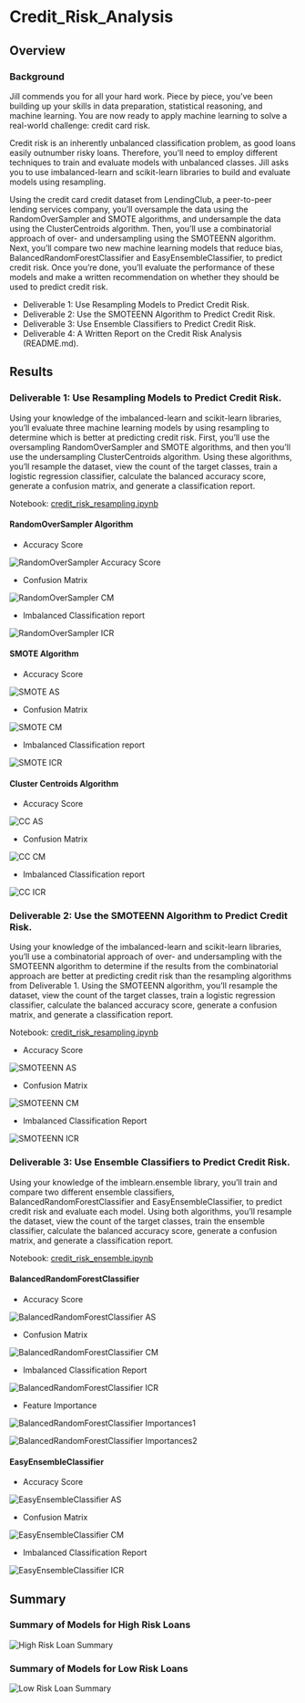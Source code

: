 # Credit_Risk_Analysis

## Overview
### Background
Jill commends you for all your hard work. Piece by piece, you’ve been building up your skills in data preparation, statistical reasoning, and machine learning. You are now ready to apply machine learning to solve a real-world challenge: credit card risk.

Credit risk is an inherently unbalanced classification problem, as good loans easily outnumber risky loans. Therefore, you’ll need to employ different techniques to train and evaluate models with unbalanced classes. Jill asks you to use imbalanced-learn and scikit-learn libraries to build and evaluate models using resampling.

Using the credit card credit dataset from LendingClub, a peer-to-peer lending services company, you’ll oversample the data using the RandomOverSampler and SMOTE algorithms, and undersample the data using the ClusterCentroids algorithm. Then, you’ll use a combinatorial approach of over- and undersampling using the SMOTEENN algorithm. Next, you’ll compare two new machine learning models that reduce bias, BalancedRandomForestClassifier and EasyEnsembleClassifier, to predict credit risk. Once you’re done, you’ll evaluate the performance of these models and make a written recommendation on whether they should be used to predict credit risk.

* Deliverable 1: Use Resampling Models to Predict Credit Risk.
* Deliverable 2: Use the SMOTEENN Algorithm to Predict Credit Risk.
* Deliverable 3: Use Ensemble Classifiers to Predict Credit Risk.
* Deliverable 4: A Written Report on the Credit Risk Analysis (README.md).


## Results
### Deliverable 1: Use Resampling Models to Predict Credit Risk.
Using your knowledge of the imbalanced-learn and scikit-learn libraries, you’ll evaluate three machine learning models by using resampling to determine which is better at predicting credit risk. First, you’ll use the oversampling RandomOverSampler and SMOTE algorithms, and then you’ll use the undersampling ClusterCentroids algorithm. Using these algorithms, you’ll resample the dataset, view the count of the target classes, train a logistic regression classifier, calculate the balanced accuracy score, generate a confusion matrix, and generate a classification report.

Notebook: [credit_risk_resampling.ipynb](https://github.com/jonathan-martin-jhm/Credit_Risk_Analysis/blob/main/Starter_Code%20(1)/Starter_Code/credit_risk_resampling.ipynb)


#### RandomOverSampler Algorithm
* Accuracy Score

![RandomOverSampler Accuracy Score](https://github.com/jonathan-martin-jhm/Credit_Risk_Analysis/blob/main/Starter_Code%20(1)/images/RandomOverSampler_AS.png)

* Confusion Matrix

![RandomOverSampler CM](https://github.com/jonathan-martin-jhm/Credit_Risk_Analysis/blob/main/Starter_Code%20(1)/images/RandoOverSampler_CM.png)

* Imbalanced Classification report

![RandomOverSampler ICR](https://github.com/jonathan-martin-jhm/Credit_Risk_Analysis/blob/main/Starter_Code%20(1)/images/RandoOverSampler_ICR.png)


#### SMOTE Algorithm
* Accuracy Score

![SMOTE AS](https://github.com/jonathan-martin-jhm/Credit_Risk_Analysis/blob/main/Starter_Code%20(1)/images/SMOTE_AS.png)

* Confusion Matrix

![SMOTE CM](https://github.com/jonathan-martin-jhm/Credit_Risk_Analysis/blob/main/Starter_Code%20(1)/images/SMOTE_CM.png)

* Imbalanced Classification report

![SMOTE ICR](https://github.com/jonathan-martin-jhm/Credit_Risk_Analysis/blob/main/Starter_Code%20(1)/images/SMOTE_ICR.png)


#### Cluster Centroids Algorithm
* Accuracy Score

![CC AS](https://github.com/jonathan-martin-jhm/Credit_Risk_Analysis/blob/main/Starter_Code%20(1)/images/CC_AS.png)

* Confusion Matrix

![CC CM](https://github.com/jonathan-martin-jhm/Credit_Risk_Analysis/blob/main/Starter_Code%20(1)/images/CC_CM.png)

* Imbalanced Classification report

![CC ICR](https://github.com/jonathan-martin-jhm/Credit_Risk_Analysis/blob/main/Starter_Code%20(1)/images/CC_ICR.png)



### Deliverable 2: Use the SMOTEENN Algorithm to Predict Credit Risk.
Using your knowledge of the imbalanced-learn and scikit-learn libraries, you’ll use a combinatorial approach of over- and undersampling with the SMOTEENN algorithm to determine if the results from the combinatorial approach are better at predicting credit risk than the resampling algorithms from Deliverable 1. Using the SMOTEENN algorithm, you’ll resample the dataset, view the count of the target classes, train a logistic regression classifier, calculate the balanced accuracy score, generate a confusion matrix, and generate a classification report.

Notebook: [credit_risk_resampling.ipynb](https://github.com/jonathan-martin-jhm/Credit_Risk_Analysis/blob/main/Starter_Code%20(1)/Starter_Code/credit_risk_resampling.ipynb)

* Accuracy Score

![SMOTEENN AS](https://github.com/jonathan-martin-jhm/Credit_Risk_Analysis/blob/main/Starter_Code%20(1)/images/SMOTEENN_AS.png)

* Confusion Matrix

![SMOTEENN CM](https://github.com/jonathan-martin-jhm/Credit_Risk_Analysis/blob/main/Starter_Code%20(1)/images/SMOTEENN_CM.png)

* Imbalanced Classification Report

![SMOTEENN ICR](https://github.com/jonathan-martin-jhm/Credit_Risk_Analysis/blob/main/Starter_Code%20(1)/images/SMOTEENN_ICR.png)



### Deliverable 3: Use Ensemble Classifiers to Predict Credit Risk.
Using your knowledge of the imblearn.ensemble library, you’ll train and compare two different ensemble classifiers, BalancedRandomForestClassifier and EasyEnsembleClassifier, to predict credit risk and evaluate each model. Using both algorithms, you’ll resample the dataset, view the count of the target classes, train the ensemble classifier, calculate the balanced accuracy score, generate a confusion matrix, and generate a classification report.

Notebook: [credit_risk_ensemble.ipynb](https://github.com/jonathan-martin-jhm/Credit_Risk_Analysis/blob/main/Starter_Code%20(1)/Starter_Code/credit_risk_ensemble.ipynb)


#### BalancedRandomForestClassifier
* Accuracy Score

![BalancedRandomForestClassifier AS](https://github.com/jonathan-martin-jhm/Credit_Risk_Analysis/blob/main/Starter_Code%20(1)/images/BRFC_AS.png)

* Confusion Matrix

![BalancedRandomForestClassifier CM](https://github.com/jonathan-martin-jhm/Credit_Risk_Analysis/blob/main/Starter_Code%20(1)/images/BRFC_CM.png)

* Imbalanced Classification Report

![BalancedRandomForestClassifier ICR](https://github.com/jonathan-martin-jhm/Credit_Risk_Analysis/blob/main/Starter_Code%20(1)/images/BRFC_ICR.png)

* Feature Importance

![BalancedRandomForestClassifier Importances1](https://github.com/jonathan-martin-jhm/Credit_Risk_Analysis/blob/main/Starter_Code%20(1)/images/BRFC_list1.png)

![BalancedRandomForestClassifier Importances2](https://github.com/jonathan-martin-jhm/Credit_Risk_Analysis/blob/main/Starter_Code%20(1)/images/BRFC_list2.png)


#### EasyEnsembleClassifier
* Accuracy Score

![EasyEnsembleClassifier AS](https://github.com/jonathan-martin-jhm/Credit_Risk_Analysis/blob/main/Starter_Code%20(1)/images/EEC_AS.png)

* Confusion Matrix

![EasyEnsembleClassifier CM](https://github.com/jonathan-martin-jhm/Credit_Risk_Analysis/blob/main/Starter_Code%20(1)/images/EEC_CM.png)

* Imbalanced Classification Report

![EasyEnsembleClassifier ICR](https://github.com/jonathan-martin-jhm/Credit_Risk_Analysis/blob/main/Starter_Code%20(1)/images/EEC_ICR.png)




## Summary

### Summary of Models for High Risk Loans
![High Risk Loan Summary](https://github.com/jonathan-martin-jhm/Credit_Risk_Analysis/blob/main/Starter_Code%20(1)/images/high_risk_loan_summary.png)


### Summary of Models for Low Risk Loans
![Low Risk Loan Summary](https://github.com/jonathan-martin-jhm/Credit_Risk_Analysis/blob/main/Starter_Code%20(1)/images/low_risk_loan_summary.png)



